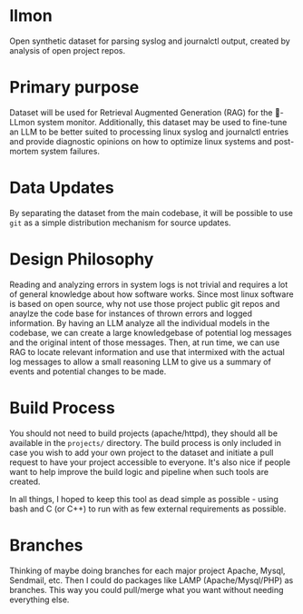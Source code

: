 # llmon
Open synthetic dataset for parsing syslog and journalctl output, created by analysis of open project repos.

# Primary purpose
Dataset will be used for Retrieval Augmented Generation (RAG) for the 🍋-LLmon system monitor.
Additionally, this dataset may be used to fine-tune an LLM to be better suited to processing linux syslog and journalctl entries and provide diagnostic opinions on how to optimize linux systems and post-mortem system failures.

# Data Updates
By separating the dataset from the main codebase, it will be possible to use `git` as a simple distribution mechanism for source updates.


# Design Philosophy
Reading and analyzing errors in system logs is not trivial and requires a lot of general knowledge about how software works.
Since most linux software is based on open source, why not use those project public git repos and anaylze the code base for instances of thrown errors and logged information. By having an LLM analyze all the individual models in the codebase, we can create a large knowledgebase of potential log messages and the original intent of those messages. Then, at run time, we can use RAG to locate relevant information and use that intermixed with the actual log messages to allow a small reasoning LLM to give us a summary of events and potential changes to be made.

# Build Process
You should not need to build projects (apache/httpd), they should all be available in the `projects/` directory. The build process is only included in case you wish to add your own project to the dataset and initiate a pull request to have your project accessible to everyone. It's also nice if people want to help improve the build logic and pipeline when such tools are created.

In all things, I hoped to keep this tool as dead simple as possible - using bash and C (or C++) to run with as few external requirements as possible.

# Branches

Thinking of maybe doing branches for each major project Apache, Mysql, Sendmail, etc.  Then I could do packages like LAMP (Apache/Mysql/PHP) as branches.  This way you could pull/merge what you want without needing everything else.
